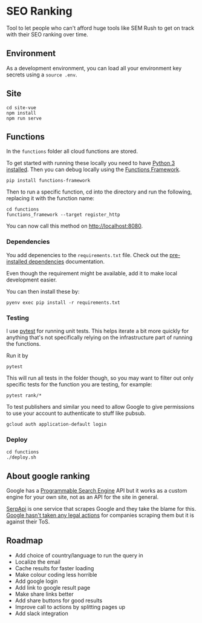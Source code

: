 # SEO Ranking

Tool to let people who can't afford huge tools like SEM Rush to get on track with their SEO ranking over time.

## Environment

As a development environment, you can load all your environment key secrets using a `source .env`.

## Site

```
cd site-vue
npm install
npm run serve
```

## Functions

In the `functions` folder all cloud functions are stored.

To get started with running these locally you need to have [Python 3 installed](https://opensource.com/article/19/5/python-3-default-mac). Then you can debug locally using the [Functions Framework](https://cloud.google.com/functions/docs/running/function-frameworks).

```shell
pip install functions-framework
```

Then to run a specific function, cd into the directory and run the following, replacing it with the function name:

```shell
cd functions
functions_framework --target register_http
```

You can now call this method on [http://localhost:8080](http://localhost:8080).


### Dependencies

You add depenencies to the `requirements.txt` file. Check out the [pre-installed dependencies](https://cloud.google.com/functions/docs/writing/specifying-dependencies-python) documentation.

Even though the requirement might be available, add it to make local development easier.

You can then install these by:

```shell
pyenv exec pip install -r requirements.txt
```

### Testing

I use [pytest](https://docs.pytest.org/) for running unit tests. This helps iterate a bit more quickly for anything that's not specifically relying on the infrastructure part of running the functions.

Run it by

```shell
pytest
```

This will run all tests in the folder though, so you may want to filter out only specific tests for the function you are testing, for example:

```shell
pytest rank/*
```

To test publishers and similar you need to allow Google to give permissions to use your account to authenticate to stuff like pubsub.

```shell
gcloud auth application-default login
```

### Deploy

```shell
cd functions
./deploy.sh
```

## About google ranking

Google has a [Programmable Search Engine](https://developers.google.com/custom-search/v1/introduction) API but it works as a custom engine for your own site, not as an API for the site in general.

[SerpApi](https://serpapi.com/) is one service that scrapes Google and they take the blame for this. [Google hasn't taken any legal actions](https://dataforseo.com/blog/is-scraping-google-serps-legal) for companies scraping them but it is against their ToS.

## Roadmap

- Add choice of country/language to run the query in
- Localize the email
- Cache results for faster loading
- Make colour coding less horrible
- Add google login
- Add link to google result page
- Make share links better
- Add share buttons for good results
- Improve call to actions by splitting pages up
- Add slack integration